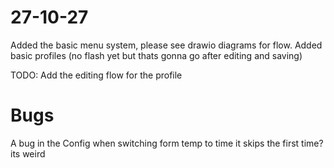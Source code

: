 # 27-10-27 
Added the basic menu system, please see drawio diagrams for flow.
Added basic profiles (no flash yet but thats gonna go after editing and saving)

TODO:
Add the editing flow for the profile

# Bugs
A bug in the Config when switching form temp to time it skips the first time? its weird